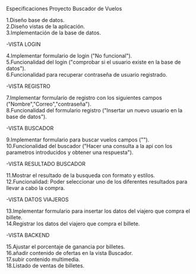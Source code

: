 Especificaciones Proyecto Buscador de Vuelos<br>

1.Diseño base de datos.<br>
2.Diseño vistas de la aplicación.<br>
3.Implementación de la base de datos.<br>

-VISTA LOGIN<br>

 4.Implementar formulario de login ("No funcional").<br>
 5.Funcionalidad del login ("comprobar si el usuario existe en la base de datos").<br>
 6.Funcionalidad para recuperar contraseña de usuario registrado.<br>

-VISTA REGISTRO<br>

 7.Implementar formulario de registro con los siguientes campos ("Nombre","Correo","contraseña").<br>
 8.Funcionalidad del formulario registro ("Insertar un nuevo usuario en la base de datos").<br>

-VISTA BUSCADOR<br>

 9.Implementar formulario para buscar vuelos campos ("").<br>
 10.Funcionalidad del buscador ("Hacer una consulta a la api con los parametros introducidos y obtener una respuesta").<br>
 
-VISTA RESULTADO BUSCADOR<br>
 
 11.Mostrar el resultado de la busqueda con formato y estilos.<br>
 12.Funcionalidad: Poder seleccionar uno de los diferentes resultados para llevar a cabo la compra.<br>
 
-VISTA DATOS VIAJEROS<br>

 13.Implementar formulario para insertar los datos del viajero que compra el billete.<br>
 14.Registrar los datos del viajero que compra el billete.<br>

-VISTA BACKEND<br>

15.Ajustar el porcentaje de ganancia por billetes.<br>
16.añadir contenido de ofertas en la vista Buscador.<br>
17.subir contenido multimedia. <br>
18.Listado de ventas de billetes.

